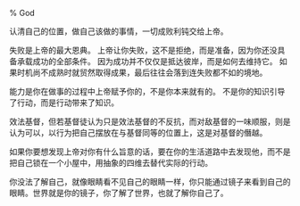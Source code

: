 % God

认清自己的位置，做自己该做的事情，一切成败利钝交给上帝。

失败是上帝的最大恩典。
上帝让你失败，这不是拒绝，而是准备，因为你还没具备承载成功的全部条件。
因为成功并不仅仅是抵达彼岸，而是如何去维持它。
如果时机尚不成熟时就贸然取得成果，最后往往会落到连失败都不如的境地。

能力是你在做事的过程中上帝赋予你的，不是你本来就有的。
不是你的知识引导了行动，而是行动带来了知识。

效法基督，但若基督徒认为只是效法基督的不反抗，而对敌基督的一味顺服，则是认为可以，以行为把自己摆放在与基督同等的位置上，这是对基督的僭越。

如果你要想发现上帝对你有什么旨意的话，要在你的生活道路中去发现他，而不是把自己锁在一个小屋中，用抽象的四维去替代实际的行动。

你没法了解自己，就像眼睛看不见自己的眼睛一样，你只能通过镜子来看到自己的眼睛。世界就是你的镜子，你了解了世界，也就了解你自己了。
